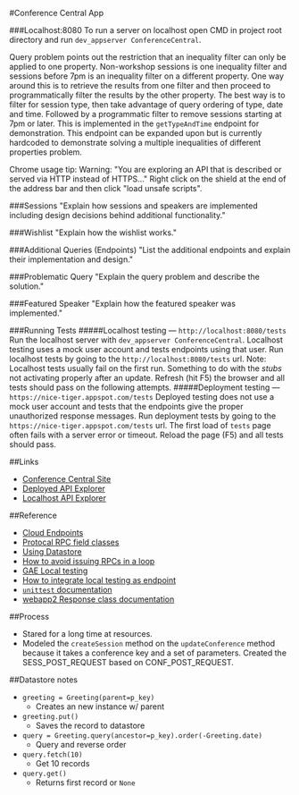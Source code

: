 #Conference Central App

###Localhost:8080
To run a server on localhost open CMD in project root directory and run `dev_appserver ConferenceCentral`.

Query problem points out the restriction that an inequality filter can only be applied to one property.
Non-workshop sessions is one inequality filter and sessions before 7pm is an inequality filter on a different property.
One way around this is to retrieve the results from one filter and then proceed to programmatically filter the results by the other property.
The best way is to filter for session type, then take advantage of query ordering of type, date and time. Followed by
a programmatic filter to remove sessions starting at 7pm or later. This is implemented in the `getTypeAndTime` endpoint
for demonstration. This endpoint can be expanded upon but is currently hardcoded to demonstrate solving a multiple inequalities of different properties problem.

Chrome usage tip:
Warning: "You are exploring an API that is described or served via HTTP instead of HTTPS..."
Right click on the shield at the end of the address bar and then click "load unsafe scripts".

###Sessions
"Explain how sessions and speakers are implemented including design decisions behind additional functionality."

###Wishlist
"Explain how the wishlist works."

###Additional Queries (Endpoints)
"List the additional endpoints and explain their implementation and design."

###Problematic Query
"Explain the query problem and describe the solution."

###Featured Speaker
"Explain how the featured speaker was implemented."

###Running Tests
#####Localhost testing — `http://localhost:8080/tests`
Run the localhost server with `dev_appserver ConferenceCentral`.
Localhost testing uses a mock user account and tests endpoints using that user.
Run localhost tests by going to the `http://localhost:8080/tests` url.
Note: Localhost tests usually fail on the first run. Something to do with the *stubs* not activating properly after an update. Refresh (hit F5) the browser and all tests should pass on the following attempts.
#####Deployment testing — `https://nice-tiger.appspot.com/tests`
Deployed testing does not use a mock user account and tests that the endpoints give the proper unauthorized response messages.
Run deployment tests by going to the `https://nice-tiger.appspot.com/tests` url.
The first load of `tests` page often fails with a server error or timeout. Reload the page (F5) and all tests should pass.


##Links

- [Conference Central Site](https://nice-tiger.appspot.com/#/)
- [Deployed API Explorer](https://apis-explorer.appspot.com/apis-explorer/?base=https%3A%2F%2Fnice-tiger.appspot.com%2F_ah%2Fapi#p/conference/v1/)
- [Localhost API Explorer](https://apis-explorer.appspot.com/apis-explorer/?base=http%3A%2F%2Flocalhost%3A8080%2F_ah%2Fapi#p/conference/v1/)


##Reference

- [Cloud Endpoints](https://cloud.google.com/endpoints/)
- [Protocal RPC field classes](https://cloud.google.com/appengine/docs/python/tools/protorpc/messages/fieldclasses)
- [Using Datastore](https://cloud.google.com/appengine/docs/python/gettingstartedpython27/usingdatastore)
- [How to avoid issuing RPCs in a loop](https://cloud.google.com/appengine/docs/python/ndb/entities)
- [GAE Local testing](https://cloud.google.com/appengine/docs/python/tools/localunittesting)
- [How to integrate local testing as endpoint](https://www.altamiracorp.com/blog/employee-posts/unit-testing-google-app-engine)
- [`unittest` documentation](https://docs.python.org/2/library/unittest.html#unittest.TextTestRunner)
- [webapp2 Response class documentation](https://webapp-improved.appspot.com/api/webapp2.html#webapp2.Response)


##Process

- Stared for a long time at resources.
- Modeled the `createSession` method on the `updateConference` method because
it takes a conference key and a set of parameters. Created the SESS_POST_REQUEST
based on CONF_POST_REQUEST.


##Datastore notes

- `greeting = Greeting(parent=p_key)`
    - Creates an new instance w/ parent
- `greeting.put()`
    - Saves the record to datastore
- `query = Greeting.query(ancestor=p_key).order(-Greeting.date)`
    - Query and reverse order
- `query.fetch(10)`
    - Get 10 records
- `query.get()`
    - Returns first record or `None`
